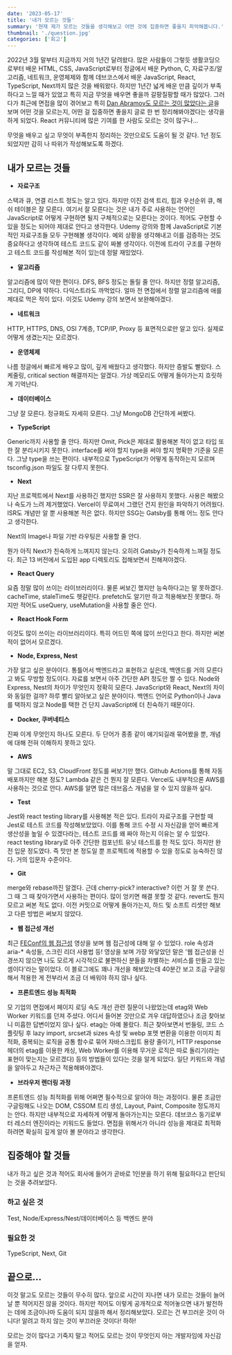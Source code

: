 ```yaml
---
date: '2023-05-17'
title: '내가 모르는 것들'
summary: '현재 제가 모르는 것들을 생각해보고 어떤 것에 집중하면 좋을지 파악해봅니다.'
thumbnail: './question.jpg'
categories: ['회고']
---
```


2022년 3월 말부터 지금까지 거의 1년간 달려왔다. 많은 사람들이 그렇듯 생활코딩으로부터 배운 HTML, CSS, JavaScript로부터 정글에서 배운 Python, C, 자료구조/알고리즘, 네트워크, 운영체제와 함께 데브코스에서 배운 JavaScript, React, TypeScript, Next까지 많은 것을 배워왔다. 하지만 1년간 넓게 배운 만큼 깊이가 부족하다고 느낄 때가 있었고 특히 지금 무엇을 배우면 좋을까 갈팡질팡할 때가 많았다. 그러다가 최근에 면접을 많이 겪어보고 특히 [Dan Abramov도 모르는 것이 많았다는 글](https://overreacted.io/ko/things-i-dont-know-as-of-2018/)을 보며 어떤 것을 모르는지, 어떤 걸 집중하면 좋을지 글로 한 번 정리해봐야겠다는 생각을 하게 되었다. React 커뮤니티에 많은 기여를 한 사람도 모르는 것이 많구나...

무엇을 배우고 싶고 무엇이 부족한지 정리하는 것만으로도 도움이 될 것 같다. 1년 정도 되었지만 감히 나 따위가 작성해보도록 하겠다.

## 내가 모르는 것들

- <strong>자료구조</strong>

스택과 큐, 연결 리스트 정도는 알고 있다. 하지만 이진 검색 트리, 힙과 우선순위 큐, 해쉬 테이블은 잘 모른다. 여기서 잘 모른다는 것은 내가 주로 사용하는 언어인 JavaScript로 어떻게 구현하면 될지 구체적으로는 모른다는 것이다. 적어도 구현할 수 있을 정도는 되어야 제대로 안다고 생각한다. Udemy 강의와 함께 JavaScript로 기본적인 자료구조들 모두 구현해볼 생각이다. 예외 상황을 생각해내고 이를 검증하는 것도 중요하다고 생각하여 테스트 코드도 같이 짜볼 생각이다. 이전에 트라이 구조를 구현하고 테스트 코드를 작성해본 적이 있는데 정말 재밌었다.

- <strong>알고리즘</strong>

알고리즘에 많이 약한 편이다. DFS, BFS 정도는 돌릴 줄 안다. 하지만 정렬 알고리즘, 그리디, DP에 약하다. 다익스트라도 까먹었다. 얼마 전 면접에서 정렬 알고리즘에 애를 제대로 먹은 적이 있다. 이것도 Udemy 강의 보면서 보완해야겠다.

- <strong>네트워크</strong>

HTTP, HTTPS, DNS, OSI 7계층, TCP/IP, Proxy 등 표면적으로만 알고 있다. 실제로 어떻게 생겼는지는 모르겠다.

- <strong>운영체제</strong>

나름 정글에서 빠르게 배우고 많이, 깊게 배웠다고 생각했다. 하지만 증발도 빨랐다. 스케줄링, critical section 해결까지는 알겠다. 가상 메모리도 어떻게 돌아가는지 흐릿하게 기억난다.

- <strong>데이터베이스</strong>

그냥 잘 모른다. 정규화도 자세히 모른다. 그냥 MongoDB 간단하게 써봤다.

- <strong>TypeScript</strong>

Generic까지 사용할 줄 안다. 하지만 Omit, Pick은 제대로 활용해본 적이 없고 타입 또한 잘 분리시키지 못한다. interface를 써야 할지 type을 써야 할지 명확한 기준을 모른다. 그냥 type을 쓰는 편이다. 내부적으로 TypeScript가 어떻게 동작하는지 모르며 tsconfig.json 파일도 잘 다루지 못한다.

- <strong>Next</strong>

지난 프로젝트에서 Next를 사용하긴 했지만 SSR은 잘 사용하지 못했다. 사용은 해봤으나 속도가 느려 제거했었다. Vercel이 무료여서 그랬던 건지 원인을 파악하기 어려웠다. ISR도 개념만 알 뿐 사용해본 적은 없다. 하지만 SSG는 Gatsby를 통해 어느 정도 안다고 생각한다.

Next의 Image나 파일 기반 라우팅은 사용할 줄 안다.

뭔가 아직 Next가 친숙하게 느껴지지 않는다. 오히려 Gatsby가 친숙하게 느껴질 정도다. 최근 13 버전에서 도입된 app 디렉토리도 접해보면서 친해져야겠다.

- <strong>React Query</strong>

요즘 정말 많이 쓰이는 라이브러리이다. 물론 써보긴 했지만 능숙하다고는 말 못하겠다. cacheTime, staleTime도 헷갈린다. prefetch도 알기만 하고 적용해보진 못했다. 하지만 적어도 useQuery, useMutation을 사용할 줄은 안다.

- <strong>React Hook Form</strong>

이것도 많이 쓰이는 라이브러리이다. 특히 어드민 쪽에 많이 쓰인다고 한다. 하지만 써본 적이 없어서 모르겠다.

- <strong>Node, Express, Nest</strong>

가장 알고 싶은 분야이다. 통틀어서 백엔드라고 표현하고 싶은데, 백엔드를 거의 모른다고 봐도 무방할 정도이다. 자료를 보면서 아주 간단한 API 정도만 짤 수 있다. Node와 Express, Nest의 차이가 무엇인지 정확히 모른다. JavaScript와 React, Next의 차이와 동일한 걸까? 하루 빨리 알아보고 싶은 분야이다. 백엔드 언어로 Python이나 Java를 택하지 않고 Node를 택한 건 단지 JavaScript에 더 친숙하기 때문이다.

- <strong>Docker, 쿠버네티스</strong>

진짜 이게 무엇인지 하나도 모른다. 두 단어가 종종 같이 얘기되길래 묶어봤을 뿐, 개념에 대해 전혀 이해하지 못하고 있다.

- <strong>AWS</strong>

말 그대로 EC2, S3, CloudFront 정도를 써보기만 했다. Github Actions를 통해 자동 배포까지만 해본 정도? Lambda 같은 건 뭔지 잘 모른다. Vercel도 내부적으론 AWS를 사용하는 것으로 안다. AWS를 알면 많은 데브옵스 개념을 알 수 있지 않을까 싶다.

- <strong>Test</strong>

Jest와 react testing library를 사용해본 적은 있다. 트라이 자료구조를 구현할 때 Jest로 테스트 코드를 작성해보았었다. 이를 통해 코드 수정 시 자신감을 얻어 빠르게 생산성을 높일 수 있겠다라는, 테스트 코드를 왜 짜야 하는지 이유는 알 수 있었다. react testing library로 아주 간단한 컴포넌트 유닛 테스트를 한 적도 있다. 하지만 완전 입문 정도였다. 즉 맛만 본 정도일 뿐 프로젝트에 적용할 수 있을 정도로 능숙하진 않다. 거의 입문자 수준이다.

- <strong>Git</strong>

merge와 rebase까진 알겠다. 근데 cherry-pick? interactive? 이런 거 잘 못 쓴다. 그 때 그 때 찾아가면서 사용하는 편이다. 많이 엉키면 해결 못할 것 같다. revert도 뭔지 모르고 써본 적도 없다. 이전 커밋으로 어떻게 돌아가는지, 하드 및 소프트 리셋만 해보고 다른 방법은 써보지 않았다.

- <strong>웹 접근성 개선</strong>

최근 [FEConf의 웹 접근성](https://www.youtube.com/watch?v=tKj3xsXy9KM) 영상을 보며 웹 접근성에 대해 알 수 있었다. role 속성과 aria-\* 속성들, 스크린 리더 사용법 등! 영상을 보며 가장 와닿았던 말은 '웹 접근성을 신경쓰지 않으면 나도 모르게 시각적으로 불편하신 분들을 차별하는 서비스를 만들고 있는 셈이다'라는 말이었다. 이 블로그에도 꽤나 개선을 해보았는데 40분간 보고 조금 구글링해서 적용한 게 전부라서 조금 더 배워야 하지 않나 싶다.

- <strong>프론트엔드 성능 최적화</strong>

모 기업의 면접에서 페이지 로딩 속도 개선 관련 질문이 나왔었는데 etag와 Web Worker 키워드를 던져 주셨다. 어디서 들어본 것만으로 겨우 대답하였으나 조금 찾아보니 미흡한 답변이었지 않나 싶다. etag는 아예 몰랐다. 최근 찾아보면서 번들링, 코드 스플릿팅 후 lazy import, srcset과 sizes 속성 및 webp 포맷 변환을 이용한 이미지 최적화, 중복되는 로직을 공통 함수로 묶어 자바스크립트 용량 줄이기, HTTP response 헤더의 etag를 이용한 캐싱, Web Worker를 이용해 무거운 로직은 따로 돌리기(라는 표현이 맞는지는 모르겠다) 등의 방법들이 있다는 것을 알게 되었다. 일단 키워드와 개념을 알아두고 차근차근 적용해봐야겠다.

- <strong>브라우저 렌더링 과정</strong>

프론트엔드 성능 최적화를 위해 어쩌면 필수적으로 알아야 하는 과정이다. 물론 조금만 구글링해도 나오는 DOM, CSSOM 트리 생성, Layout, Paint, Composite 정도까지는 안다. 하지만 내부적으로 자세하게 어떻게 돌아가는지는 모른다. 데브코스 동기로부터 레스터 엔진이라는 키워드도 들었다. 면접을 위해서가 아니라 성능을 제대로 최적화하려면 확실히 깊게 알아 볼 분야라고 생각한다.

## 집중해야 할 것들

내가 하고 싶은 것과 적어도 회사에 들어가 곧바로 1인분을 하기 위해 필요하다고 판단되는 것을 추려보았다.

### 하고 싶은 것

Test, Node/Express/Nest/데이터베이스 등 백엔드 분야

### 필요한 것

TypeScript, Next, Git

## 끝으로...

이것 말고도 모르는 것들이 무수히 많다. 앞으로 시간이 지나면 내가 모르는 것들이 늘어날 뿐 적어지진 않을 것이다. 하지만 적어도 이렇게 공개적으로 적어놓으면 내가 발전하는 데에 조금이나마 도움이 되지 않을까 해서 정리해보았다. 모르는 건 부끄러운 것이 아니다! 알려고 하지 않는 것이 부끄러운 것이다! 하하!

모르는 것이 많다고 기죽지 말고 적어도 모르는 것이 무엇인지 아는 개발자임에 자신감을 얻자.
